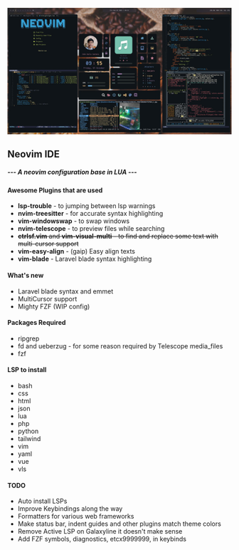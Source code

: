 ![alt text](images/preview.jpg)

## Neovim IDE
#####  --- A neovim configuration base in LUA ---

#### Awesome Plugins that are used
- **lsp-trouble** - to jumping between lsp warnings
- **nvim-treesitter** - for accurate syntax highlighting
- **vim-windowswap** - to swap windows
- **nvim-telescope** - to preview files while searching
- ~~**ctrlsf.vim** and **vim-visual-multi** - to find and replace some text with multi-cursor support~~
- **vim-easy-align** - (gaip) Easy align texts
- **vim-blade** - Laravel blade syntax highlighting

#### What's new
- Laravel blade syntax and emmet
- MultiCursor support
- Mighty FZF (WIP config)

#### Packages Required
- ripgrep
- fd and ueberzug - for some reason required by Telescope media_files
- fzf

#### LSP to install
* bash
* css
* html
* json
* lua
* php
* python
* tailwind
* vim
* yaml
* vue
* vls

#### TODO
* Auto install LSPs
* Improve Keybindings along the way
* Formatters for various web frameworks
* Make status bar, indent guides and other plugins match theme colors
* Remove Active LSP on Galaxyline it doesn't make sense
* Add FZF symbols, diagnostics, etcx9999999, in keybinds

